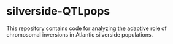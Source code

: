 # silverside-QTLpops
This repository contains code for analyzing the adaptive role of chromosomal inversions in Atlantic silverside populations. 
